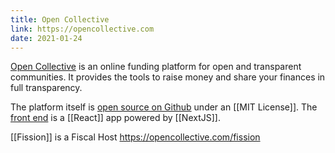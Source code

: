 ```yaml
---
title: Open Collective
link: https://opencollective.com
date: 2021-01-24
---
```

[Open Collective](https://opencollective.com) is an online funding platform for open and transparent communities. It provides the tools to raise money and share your finances in full transparency.

The platform itself is [open source on Github](https://github.com/opencollective) under an [[MIT License]]. The [front end](https://github.com/opencollective/opencollective-frontend) is a [[React]] app powered by [[NextJS]].

[[Fission]] is a Fiscal Host <https://opencollective.com/fission>